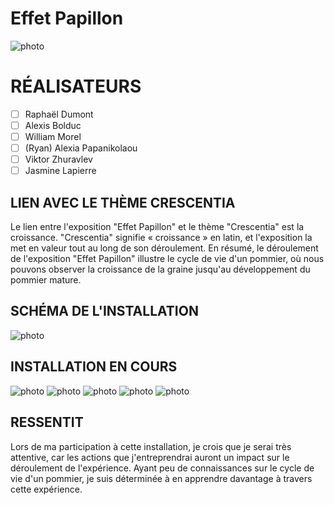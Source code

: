 # Effet Papillon

![photo](media/effet_papillon.png)

# RÉALISATEURS
- [ ] Raphaël Dumont
- [ ] Alexis Bolduc
- [ ] William Morel
- [ ] (Ryan) Alexia Papanikolaou
- [ ] Viktor Zhuravlev
- [ ] Jasmine Lapierre

## LIEN AVEC LE THÈME CRESCENTIA
Le lien entre l'exposition "Effet Papillon" et le thème "Crescentia" est la croissance. "Crescentia" signifie « croissance » en latin, et l'exposition la met en valeur tout au long de son déroulement. En résumé, le déroulement de l'exposition "Effet Papillon" illustre le cycle de vie d'un pommier, où nous pouvons observer la croissance de la graine jusqu'au développement du pommier mature.

## SCHÉMA DE L'INSTALLATION

![photo](media/schema_effet_papillon.jpg)

## INSTALLATION EN COURS

![photo](media/haut_parleur_et_lumiere_effet_papillon.jpeg) ![photo](media/fils_materiel_utiliser_effet_papillon.JPG)
![photo](media/vue_piece_complete_effet_papillon_2.JPG) ![photo](media/arbre_en_cours_effet_papillon.png)
![photo](media/fils_et_lumiere_effet_papillon.jpeg)

## RESSENTIT
Lors de ma participation à cette installation, je crois que je serai très attentive, car les actions que j'entreprendrai auront un impact sur le déroulement de l'expérience. Ayant peu de connaissances sur le cycle de vie d'un pommier, je suis déterminée à en apprendre davantage à travers cette expérience.
